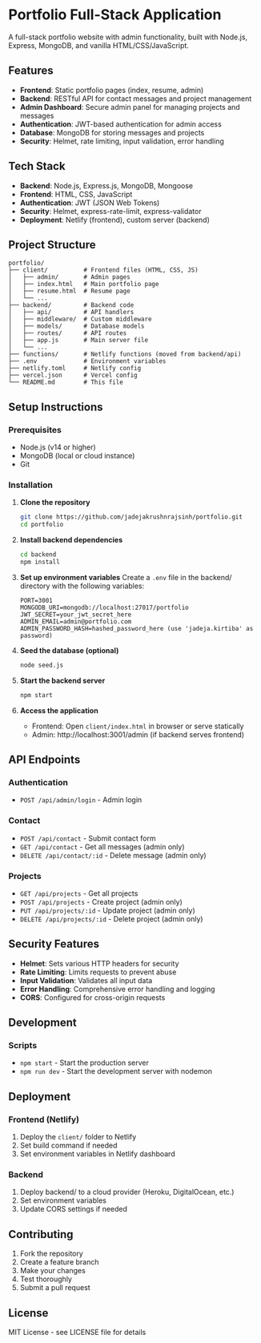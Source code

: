 # Portfolio Full-Stack Application

A full-stack portfolio website with admin functionality, built with Node.js, Express, MongoDB, and vanilla HTML/CSS/JavaScript.

## Features

- **Frontend**: Static portfolio pages (index, resume, admin)
- **Backend**: RESTful API for contact messages and project management
- **Admin Dashboard**: Secure admin panel for managing projects and messages
- **Authentication**: JWT-based authentication for admin access
- **Database**: MongoDB for storing messages and projects
- **Security**: Helmet, rate limiting, input validation, error handling

## Tech Stack

- **Backend**: Node.js, Express.js, MongoDB, Mongoose
- **Frontend**: HTML, CSS, JavaScript
- **Authentication**: JWT (JSON Web Tokens)
- **Security**: Helmet, express-rate-limit, express-validator
- **Deployment**: Netlify (frontend), custom server (backend)

## Project Structure

```
portfolio/
├── client/          # Frontend files (HTML, CSS, JS)
│   ├── admin/       # Admin pages
│   ├── index.html   # Main portfolio page
│   ├── resume.html  # Resume page
│   └── ...
├── backend/         # Backend code
│   ├── api/         # API handlers
│   ├── middleware/  # Custom middleware
│   ├── models/      # Database models
│   ├── routes/      # API routes
│   ├── app.js       # Main server file
│   └── ...
├── functions/       # Netlify functions (moved from backend/api)
├── .env             # Environment variables
├── netlify.toml     # Netlify config
├── vercel.json      # Vercel config
└── README.md        # This file
```

## Setup Instructions

### Prerequisites

- Node.js (v14 or higher)
- MongoDB (local or cloud instance)
- Git

### Installation

1. **Clone the repository**

   ```bash
   git clone https://github.com/jadejakrushnrajsinh/portfolio.git
   cd portfolio
   ```

2. **Install backend dependencies**

   ```bash
   cd backend
   npm install
   ```

3. **Set up environment variables**
   Create a `.env` file in the backend/ directory with the following variables:

   ```env
   PORT=3001
   MONGODB_URI=mongodb://localhost:27017/portfolio
   JWT_SECRET=your_jwt_secret_here
   ADMIN_EMAIL=admin@portfolio.com
   ADMIN_PASSWORD_HASH=hashed_password_here (use 'jadeja.kirtiba' as password)
   ```

4. **Seed the database (optional)**

   ```bash
   node seed.js
   ```

5. **Start the backend server**

   ```bash
   npm start
   ```

6. **Access the application**
   - Frontend: Open `client/index.html` in browser or serve statically
   - Admin: http://localhost:3001/admin (if backend serves frontend)

## API Endpoints

### Authentication

- `POST /api/admin/login` - Admin login

### Contact

- `POST /api/contact` - Submit contact form
- `GET /api/contact` - Get all messages (admin only)
- `DELETE /api/contact/:id` - Delete message (admin only)

### Projects

- `GET /api/projects` - Get all projects
- `POST /api/projects` - Create project (admin only)
- `PUT /api/projects/:id` - Update project (admin only)
- `DELETE /api/projects/:id` - Delete project (admin only)

## Security Features

- **Helmet**: Sets various HTTP headers for security
- **Rate Limiting**: Limits requests to prevent abuse
- **Input Validation**: Validates all input data
- **Error Handling**: Comprehensive error handling and logging
- **CORS**: Configured for cross-origin requests

## Development

### Scripts

- `npm start` - Start the production server
- `npm run dev` - Start the development server with nodemon

## Deployment

### Frontend (Netlify)

1. Deploy the `client/` folder to Netlify
2. Set build command if needed
3. Set environment variables in Netlify dashboard

### Backend

1. Deploy backend/ to a cloud provider (Heroku, DigitalOcean, etc.)
2. Set environment variables
3. Update CORS settings if needed

## Contributing

1. Fork the repository
2. Create a feature branch
3. Make your changes
4. Test thoroughly
5. Submit a pull request

## License

MIT License - see LICENSE file for details
